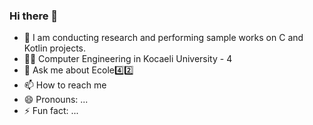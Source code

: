 ### Hi there 👋


- 🔭 I am conducting research and performing sample works on C and Kotlin projects.
- 👨‍🎓 Computer Engineering in Kocaeli University - 4
- 💬 Ask me about Ecole4️⃣2️⃣
- 📫 How to reach me 
- 😄 Pronouns: ...
- ⚡ Fun fact: ...
